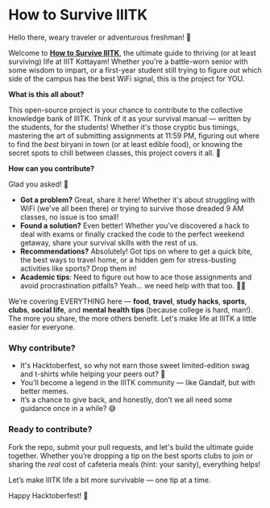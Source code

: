 # How to Survive IIITK

Hello there, weary traveler or adventurous freshman! 🧭

Welcome to **[How to Survive IIITK](https://csyclub-iiitk.gitbook.io/htsiiitk)**, the ultimate guide to thriving (or at least surviving) life at IIIT Kottayam! Whether you're a battle-worn senior with some wisdom to impart, or a first-year student still trying to figure out which side of the campus has the best WiFi signal, this is the project for YOU.

**What is this all about?**

This open-source project is your chance to contribute to the collective knowledge bank of IIITK. Think of it as your survival manual — written by the students, for the students! Whether it's those cryptic bus timings, mastering the art of submitting assignments at 11:59 PM, figuring out where to find the _best_ biryani in town (or at least edible food), or knowing the secret spots to chill between classes, this project covers it all. 🤘

**How can you contribute?**

Glad you asked! 🌟

* **Got a problem?** Great, share it here! Whether it's about struggling with WiFi (we've all been there) or trying to survive those dreaded 9 AM classes, no issue is too small!
* **Found a solution?** Even better! Whether you've discovered a hack to deal with exams or finally cracked the code to the perfect weekend getaway, share your survival skills with the rest of us.
* **Recommendations?** Absolutely! Got tips on where to get a quick bite, the best ways to travel home, or a hidden gem for stress-busting activities like sports? Drop them in!
* **Academic tips**: Need to figure out how to ace those assignments and avoid procrastination pitfalls? Yeah... we need help with that too. 🤦‍♂️

We’re covering EVERYTHING here — **food**, **travel**, **study hacks**, **sports**, **clubs**, **social life**, and **mental health tips** (because college is hard, man!). The more you share, the more others benefit. Let's make life at IIITK a little easier for everyone.

### Why contribute?

* It's Hacktoberfest, so why not earn those sweet limited-edition swag and t-shirts while helping your peers out? 🎁
* You’ll become a legend in the IIITK community — like Gandalf, but with better memes.
* It’s a chance to give back, and honestly, don’t we all need some guidance once in a while? 😅

### Ready to contribute?

Fork the repo, submit your pull requests, and let's build the ultimate guide together. Whether you’re dropping a tip on the best sports clubs to join or sharing the _real_ cost of cafeteria meals (hint: your sanity), everything helps!

Let’s make IIITK life a bit more survivable — one tip at a time.

Happy Hacktoberfest! 🎃
